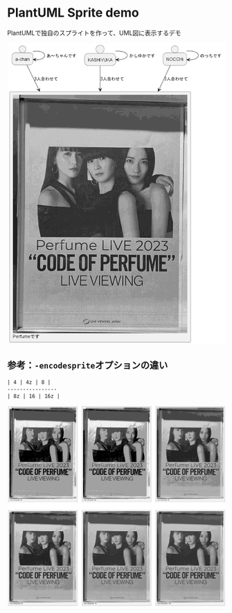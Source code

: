 # PlantUML Sprite demo

PlantUMLで独自のスプライトを作って、UML図に表示するデモ

![demo](./docs/demo.png)

## 参考：`-encodesprite`オプションの違い

```
| 4 | 4z | 8 |
----------------
| 8z | 16 | 16z |
```

![difference](./docs/sprites_difference.png)
